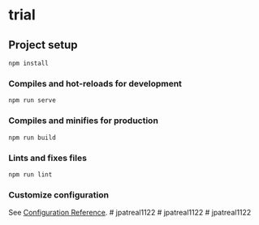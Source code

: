 # trial

## Project setup
```
npm install
```

### Compiles and hot-reloads for development
```
npm run serve
```

### Compiles and minifies for production
```
npm run build
```

### Lints and fixes files
```
npm run lint
```

### Customize configuration
See [Configuration Reference](https://cli.vuejs.org/config/).
#   j p a t r e a l 1 1 2 2  
 #   j p a t r e a l 1 1 2 2  
 #   j p a t r e a l 1 1 2 2  
 
